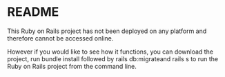# README

This Ruby on Rails project has not been deployed on any platform and therefore cannot be accessed online.

However if you would like to see how it functions, you can download the project, run bundle install followed by rails db:migrateand rails s to run the Ruby on Rails project from the command line.
